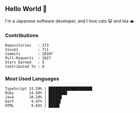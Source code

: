## Hello World 👋

I'm a Japanese software developer, and I love cats 😺 and tea 🫖.

### Contributions

    Repositories   : 173
    Issues         : 711
    Commits        : 10107
    Pull-Requests  : 1027
    Stars Earned   : 5
    Contributed To : 0

### Most Used Languages

    TypeScript 33.59% | ████████████████████
    Ruby       14.50% | ████████▌
    Java       10.29% | ██████
    Dart        9.47% | █████▌
    HTML        8.65% | █████
